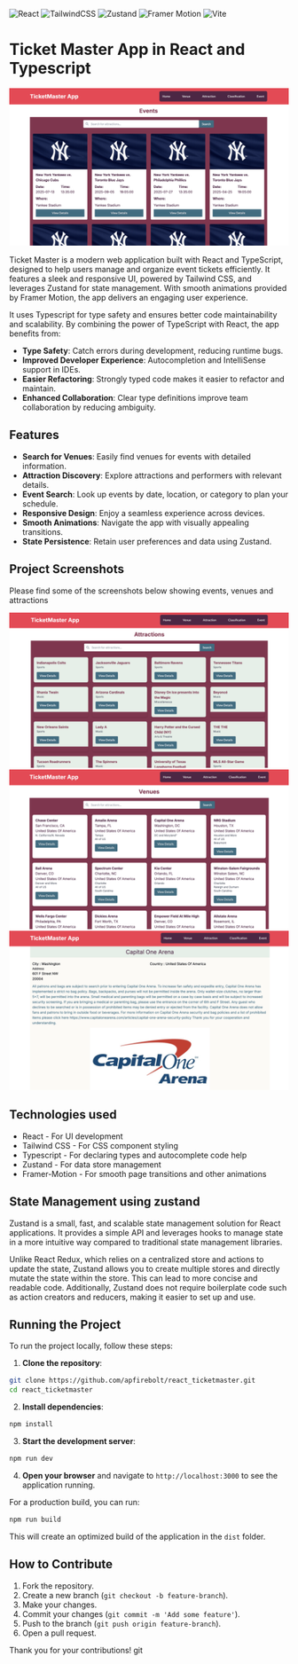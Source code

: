 ![React](https://img.shields.io/badge/react-%2320232a.svg?style=for-the-badge&logo=react&logoColor=%2361DAFB)
![TailwindCSS](https://img.shields.io/badge/tailwindcss-%2338B2AC.svg?style=for-the-badge&logo=tailwind-css&logoColor=white)
![Zustand](https://img.shields.io/badge/zustand-%23000000.svg?style=for-the-badge&logo=zustand&logoColor=white)
![Framer Motion](https://img.shields.io/badge/framer--motion-%23000000.svg?style=for-the-badge&logo=framer&logoColor=white)
![Vite](https://img.shields.io/badge/vite-%23646CFF.svg?style=for-the-badge&logo=vite&logoColor=white)

# Ticket Master App in React and Typescript

![Cover Photo](screenshots/1.png)

Ticket Master is a modern web application built with React and TypeScript, designed to help users manage and organize event tickets efficiently. It features a sleek and responsive UI, powered by Tailwind CSS, and leverages Zustand for state management. With smooth animations provided by Framer Motion, the app delivers an engaging user experience.

It uses Typescript for type safety and ensures better code maintainability and scalability. By combining the power of TypeScript with React, the app benefits from:

- **Type Safety**: Catch errors during development, reducing runtime bugs.
- **Improved Developer Experience**: Autocompletion and IntelliSense support in IDEs.
- **Easier Refactoring**: Strongly typed code makes it easier to refactor and maintain.
- **Enhanced Collaboration**: Clear type definitions improve team collaboration by reducing ambiguity.

## Features

- **Search for Venues**: Easily find venues for events with detailed information.
- **Attraction Discovery**: Explore attractions and performers with relevant details.
- **Event Search**: Look up events by date, location, or category to plan your schedule.
- **Responsive Design**: Enjoy a seamless experience across devices.
- **Smooth Animations**: Navigate the app with visually appealing transitions.
- **State Persistence**: Retain user preferences and data using Zustand.

## Project Screenshots

Please find some of the screenshots below showing events, venues and attractions

![Screenshot 2](screenshots/2.png)
![Screenshot 3](screenshots/3.png)
![Screenshot 4](screenshots/4.png)

## Technologies used

* React - For UI development
* Tailwind CSS - For CSS component styling
* Typescript - For declaring types and autocomplete code help
* Zustand - For data store management
* Framer-Motion - For smooth page transitions and other animations

## State Management using zustand

Zustand is a small, fast, and scalable state management solution for React applications. It provides a simple API and leverages hooks to manage state in a more intuitive way compared to traditional state management libraries.

Unlike React Redux, which relies on a centralized store and actions to update the state, Zustand allows you to create multiple stores and directly mutate the state within the store. This can lead to more concise and readable code. Additionally, Zustand does not require boilerplate code such as action creators and reducers, making it easier to set up and use.

## Running the Project

To run the project locally, follow these steps:

1. **Clone the repository**:
  ```sh
  git clone https://github.com/apfirebolt/react_ticketmaster.git
  cd react_ticketmaster
  ```

2. **Install dependencies**:
  ```sh
  npm install
  ```

3. **Start the development server**:
  ```sh
  npm run dev
  ```

4. **Open your browser** and navigate to `http://localhost:3000` to see the application running.

For a production build, you can run:
```sh
npm run build
```
This will create an optimized build of the application in the `dist` folder.

## How to Contribute

1. Fork the repository.
2. Create a new branch (`git checkout -b feature-branch`).
3. Make your changes.
4. Commit your changes (`git commit -m 'Add some feature'`).
5. Push to the branch (`git push origin feature-branch`).
6. Open a pull request.

Thank you for your contributions!
git